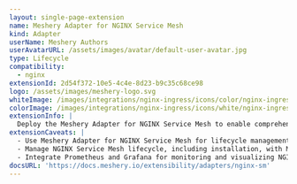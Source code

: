 ```yaml
---
layout: single-page-extension
name: Meshery Adapter for NGINX Service Mesh
kind: Adapter
userName: Meshery Authors
userAvatarURL: /assets/images/avatar/default-user-avatar.jpg
type: Lifecycle
compatibility: 
  - nginx
extensionId: 2d54f372-10e5-4c4e-8d23-b9c35c68ce98
logo: /assets/images/meshery-logo.svg
whiteImage: /images/integrations/nginx-ingress/icons/color/nginx-ingress-color.svg
colorImage: /images/integrations/nginx-ingress/icons/white/nginx-ingress-white.svg
extensionInfo: |
  Deploy the Meshery Adapter for NGINX Service Mesh to enable comprehensive lifecycle management of NGINX service meshes.
extensionCaveats: |
  - Use Meshery Adapter for NGINX Service Mesh for lifecycle management of NGINX Service Mesh deployments.
  - Manage NGINX Service Mesh lifecycle, including installation, with Meshery Adapter for NGINX Service Mesh.
  - Integrate Prometheus and Grafana for monitoring and visualizing NGINX Service Mesh performance metrics.
docsURL: 'https://docs.meshery.io/extensibility/adapters/nginx-sm'
---
```

